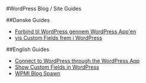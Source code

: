 #WordPress Blog / Site Guides

##Danske Guides
* [Forbind til WordPress gennem WordPress App'en](WordPress%20App%20login/da-wordpress-app-login.md)
* [vis Custom Fields frem i WordPress](Show%20Custom%20Fields/da-vis-custom-fields.md)

##English Guides
* [Connect to WordPress through the WordPress App](WordPress%20App%20login/en-wordpress-app-login.md)
* [Show Custom Fields in WordPress](Show%20Custom%20Fields/en-show-custom-fields.md)
* [WPMI Blog Spawn](wpmi-blog-spawn/README.md)